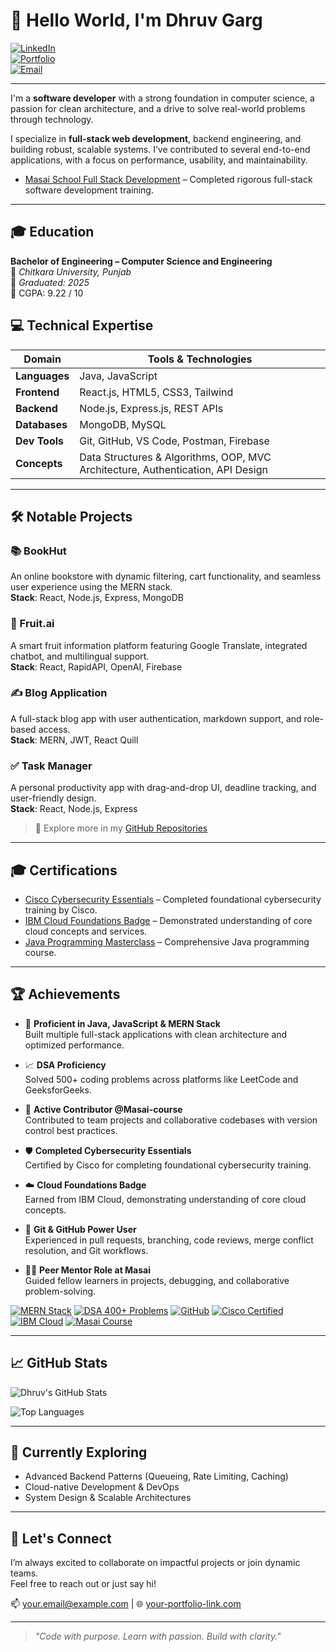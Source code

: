 # 👋 Hello World, I'm Dhruv Garg

[![LinkedIn](https://img.shields.io/badge/-LinkedIn-0A66C2?style=flat&logo=linkedin&logoColor=white)](www.linkedin.com/in/dhruv-garg-0656b9228)  
[![Portfolio](https://img.shields.io/badge/-Portfolio-000000?style=flat&logo=vercel&logoColor=white)](https://your-portfolio-link.com)  
[![Email](https://img.shields.io/badge/-Email-EA4335?style=flat&logo=gmail&logoColor=white)](dhruv110624@gmail.com)

---

I'm a **software developer** with a strong foundation in computer science, a passion for clean architecture, and a drive to solve real-world problems through technology.

I specialize in **full-stack web development**, backend engineering, and building robust, scalable systems. I’ve contributed to several end-to-end applications, with a focus on performance, usability, and maintainability.

- [Masai School Full Stack Development](https://www.masaischool.com/certification) – Completed rigorous full-stack software development training.
---

## 🎓 Education

**Bachelor of Engineering – Computer Science and Engineering**  
📍 *Chitkara University, Punjab*  
📅 *Graduated: 2025*  
📌 CGPA: 9.22 / 10

## 💻 Technical Expertise

| Domain | Tools & Technologies |
|--------|----------------------|
| **Languages** | Java, JavaScript |
| **Frontend** | React.js, HTML5, CSS3, Tailwind |
| **Backend** | Node.js, Express.js, REST APIs |
| **Databases** | MongoDB, MySQL |
| **Dev Tools** | Git, GitHub, VS Code, Postman, Firebase |
| **Concepts** | Data Structures & Algorithms, OOP, MVC Architecture, Authentication, API Design |

---
## 🛠️ Notable Projects

### 📚 BookHut  
An online bookstore with dynamic filtering, cart functionality, and seamless user experience using the MERN stack.  
**Stack**: React, Node.js, Express, MongoDB

### 🍓 Fruit.ai  
A smart fruit information platform featuring Google Translate, integrated chatbot, and multilingual support.  
**Stack**: React, RapidAPI, OpenAI, Firebase

### ✍️ Blog Application  
A full-stack blog app with user authentication, markdown support, and role-based access.  
**Stack**: MERN, JWT, React Quill

### ✅ Task Manager  
A personal productivity app with drag-and-drop UI, deadline tracking, and user-friendly design.  
**Stack**: React, Node.js, Express

> 🔗 Explore more in my [GitHub Repositories](https://github.com/Dhruv-garg17?tab=repositories)

---
## 🎓 Certifications

- [Cisco Cybersecurity Essentials](https://www.cisco.com/c/en_in/training-events/training-certifications/certifications/cybersecurity-essentials.html) – Completed foundational cybersecurity training by Cisco.
- [IBM Cloud Foundations Badge](https://www.your-ibm-cert-link.com) – Demonstrated understanding of core cloud concepts and services.
- [Java Programming Masterclass](https://www.udemy.com/course/java-the-complete-java-developer-course/) – Comprehensive Java programming course.

---
## 🏆 Achievements

- 🧠 **Proficient in Java, JavaScript & MERN Stack**  
  Built multiple full-stack applications with clean architecture and optimized performance.

- 📈 **DSA Proficiency**  
  Solved 500+ coding problems across platforms like LeetCode and GeeksforGeeks.

- 👥 **Active Contributor @Masai-course**  
  Contributed to team projects and collaborative codebases with version control best practices.

- 🛡️ **Completed Cybersecurity Essentials**  
  Certified by Cisco for completing foundational cybersecurity training.

- ☁️ **Cloud Foundations Badge**  
  Earned from IBM Cloud, demonstrating understanding of core cloud concepts.

- 🧰 **Git & GitHub Power User**  
  Experienced in pull requests, branching, code reviews, merge conflict resolution, and Git workflows.

- 🧑‍🏫 **Peer Mentor Role at Masai**  
  Guided fellow learners in projects, debugging, and collaborative problem-solving.

[![MERN Stack](https://img.shields.io/badge/MERN%20Stack-Expert-brightgreen)](#)
[![DSA 400+ Problems](https://img.shields.io/badge/DSA-400%2B%20Problems-orange)](#)
[![GitHub](https://img.shields.io/badge/GitHub-Contributor-blue)](#)
[![Cisco Certified](https://img.shields.io/badge/Cisco-Cybersecurity%20Essentials-blue)](#)
[![IBM Cloud](https://img.shields.io/badge/IBM-Cloud%20Foundations-lightblue)](#)
[![Masai Course](https://img.shields.io/badge/Masai-Organization-red)](https://github.com/masai-course)

---
## 📈 GitHub Stats

![Dhruv's GitHub Stats](https://github-readme-stats.vercel.app/api?username=your-github-username&show_icons=true&theme=tokyonight&count_private=true)

![Top Languages](https://github-readme-stats.vercel.app/api/top-langs/?username=your-github-username&layout=compact&theme=tokyonight)

---

## 📌 Currently Exploring
- Advanced Backend Patterns (Queueing, Rate Limiting, Caching)
- Cloud-native Development & DevOps
- System Design & Scalable Architectures

---

## 🤝 Let's Connect
I’m always excited to collaborate on impactful projects or join dynamic teams.  
Feel free to reach out or just say hi!

📫 [your.email@example.com](dhruv110624@gmail.com) | 🌐 [your-portfolio-link.com](https://your-portfolio-link.com)

---

> *"Code with purpose. Learn with passion. Build with clarity."*
